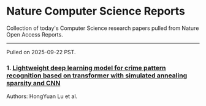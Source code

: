 # Nature Computer Science Reports

Collection of today's Computer Science research papers pulled from Nature Open Access Reports.

---

Pulled on 2025-09-22 PST.

### 1. [Lightweight deep learning model for crime pattern recognition based on transformer with simulated annealing sparsity and CNN](https://www.nature.com/articles/s41598-025-07260-7)

Authors: HongYuan Lu et al.

